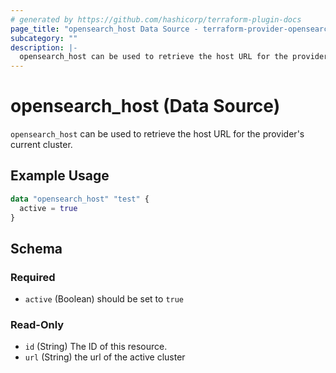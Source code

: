 ```yaml
---
# generated by https://github.com/hashicorp/terraform-plugin-docs
page_title: "opensearch_host Data Source - terraform-provider-opensearch"
subcategory: ""
description: |-
  opensearch_host can be used to retrieve the host URL for the provider's current cluster.
---
```


# opensearch_host (Data Source)

`opensearch_host` can be used to retrieve the host URL for the provider's current cluster.

## Example Usage

```terraform
data "opensearch_host" "test" {
  active = true
}
```

<!-- schema generated by tfplugindocs -->
## Schema

### Required

- `active` (Boolean) should be set to `true`

### Read-Only

- `id` (String) The ID of this resource.
- `url` (String) the url of the active cluster


